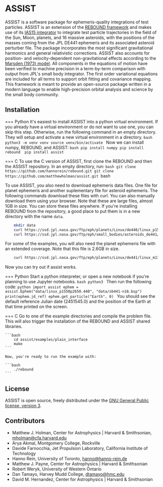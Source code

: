 # ASSIST

ASSIST is a software package for ephemeris-quality integrations of test particles. ASSIST is an extension of the [REBOUND framework](https://github.com/hannorein/rebound) and makes use of its [IAS15 integrator](https://ui.adsabs.harvard.edu/abs/2015MNRAS.446.1424R/abstract) to integrate test particle trajectories in the field of the Sun, Moon, planets, and 16 massive asteroids, with the positions of the masses coming from the JPL DE441 ephemeris and its associated asteroid perturber file. The package incorporates the most significant gravitational harmonics and general relativistic corrections. ASSIST also accounts for position- and velocity-dependent non-gravitational effects according to the [Marsden (1973) model](https://ui.adsabs.harvard.edu/abs/1973AJ.....78..211M/abstract). All components in the equations of motion have been verified to machine precision in a term-by-term comparison with output from JPL's small body integrator. The first order variational equations are included for all terms to support orbit fitting and covariance mapping. This framework is meant to provide an open-source package written in a modern language to enable high-precision orbital analysis and science by the small body community.



## Installation

=== Python
    It's easiest to install ASSIST into a python virtual environment. If you already have a virtual environment or do not want to use one, you can skip this step. Otherwise, run the following command in an empty directory. They will setup and activate a new virtual environment in a directory. 
    ```bash
        python3 -m venv venv
        source venv/bin/activate
    ```
    Now we can install numpy, REBOUND, and ASSIST:
    ```bash
        pip install numpy
        pip install rebound 
        pip install assist
    ```

=== C
    To use the C version of ASSIST, first clone the REBOUND and then the ASSIST repository. In an empty directory, run:
    ```bash
        git clone https://github.com/hannorein/rebound.git
        git clone https://github.com/matthewholman/assist.git
    ```bash


To use ASSIST, you also need to download ephemeris data files. One file for planet ephemeris and another suplementary file for asteroid ephemeris. The following commands download these files with curl. You can also manually download them using your browser. Note that these are large files, almost 1GB in size. You can store these files anywhere. If you're installing REBOUND from the repository, a good place to put them is in a new directory with the name `data`.

```bash
    mkdir data
    curl https://ssd.jpl.nasa.gov/ftp/eph/planets/Linux/de440/linux_p1550p2650.440 -o data/linux_p1550p2650.440
    curl https://ssd.jpl.nasa.gov/ftp/eph/small_bodies/asteroids_de441/sb441-n16.bsp -o data/sb441-n16.bsp
```
    
For some of the examples, you will also need the planet ephemeris file with an extended coverage. Note that this file is 2.6GB in size.

```bash
    curl https://ssd.jpl.nasa.gov/ftp/eph/planets/Linux/de441/linux_m13000p17000.441 -o assist/data/linux_m13000p17000.441
```

Now you can try out if assist works.

=== Python
    Start a python interpreter, or open a new notebook if you're planning to use Jupyter notebooks.
    ```bash
        python3
    ```
    Then run the following code:
    ```python
        import assist
        ephem = assist.Ephem("data/linux_p1550p2650.440", "data/sb441-n16.bsp")
        print(ephem.jd_ref)
        ephem.get_particle("Earth", 0)
    ```
    You should see the default reference Julian date (2451545.0) and the position of the Earth at that time printed on the screen.

=== C
    Go to one of the example directories and compile the problem file. This will also trigger the installation of the REBOUND and ASSIST shared libraries.

    ```bash
        cd assist/examples/plain_interface
        make
    ```

    Now, you're ready to run the example with:

    ```bash
        ./rebound
    ```


## License
ASSIST is open source, freely distributed under the [GNU General Public license, version 3](https://github.com/matthewholman/blob/main/LICENSE).

## Contributors

* Matthew J. Holman, Center for Astrophysics | Harvard & Smithsonian, <mholman@cfa.harvard.edu>
* Arya Akmal, Montgomery College, Rockville
* Davide Farnocchia, Jet Propulsion Laboratory, California Institute of Technology 
* Hanno Rein, University of Toronto, <hanno@hanno-rein.de>
* Matthew J. Payne, Center for Astrophysics | Harvard & Smithsonian
* Robert Weryk, University of Western Ontario
* Dan Tamayo, Harvey Mudd College, <dtamayo@hmc.edu>
* David M. Hernandez, Center for Astrophysics | Harvard & Smithsonian 


